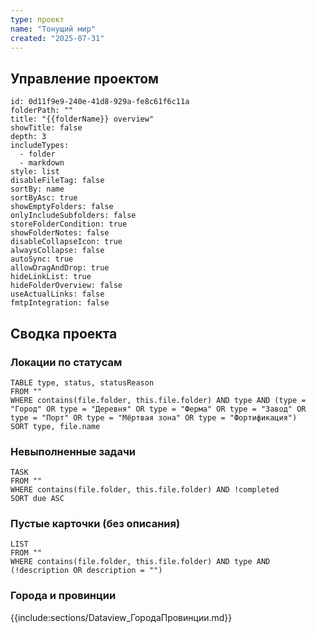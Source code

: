 ```yaml
---
type: проект
name: "Тонущий мир"
created: "2025-07-31"
---
```

## Управление проектом
```folder-overview
id: 0d11f9e9-240e-41d8-929a-fe8c61f6c11a
folderPath: ""
title: "{{folderName}} overview"
showTitle: false
depth: 3
includeTypes:
  - folder
  - markdown
style: list
disableFileTag: false
sortBy: name
sortByAsc: true
showEmptyFolders: false
onlyIncludeSubfolders: false
storeFolderCondition: true
showFolderNotes: false
disableCollapseIcon: true
alwaysCollapse: false
autoSync: true
allowDragAndDrop: true
hideLinkList: true
hideFolderOverview: false
useActualLinks: false
fmtpIntegration: false
```

## Сводка проекта

### Локации по статусам
```dataview
TABLE type, status, statusReason
FROM ""
WHERE contains(file.folder, this.file.folder) AND type AND (type = "Город" OR type = "Деревня" OR type = "Ферма" OR type = "Завод" OR type = "Порт" OR type = "Мёртвая зона" OR type = "Фортификация")
SORT type, file.name
```

### Невыполненные задачи
```dataview
TASK
FROM ""
WHERE contains(file.folder, this.file.folder) AND !completed
SORT due ASC
```

### Пустые карточки (без описания)
```dataview
LIST
FROM ""
WHERE contains(file.folder, this.file.folder) AND type AND (!description OR description = "")
```

### Города и провинции
{{include:sections/Dataview_ГородаПровинции.md}}

